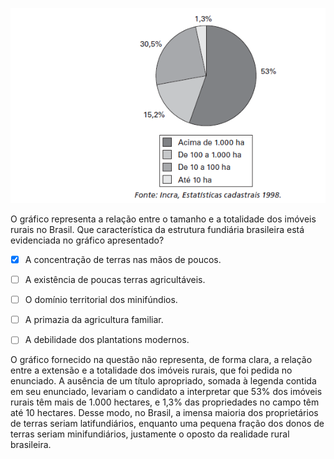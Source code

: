 

![](4673d1f2-3fce-3160-4eb2-59e755efe997.png)

O gráfico representa a relação entre o tamanho e a totalidade dos imóveis rurais no Brasil. Que característica da estrutura fundiária brasileira está evidenciada no gráfico apresentado?



- [x] A concentração de terras nas mãos de poucos.
- [ ] A existência de poucas terras agricultáveis.
- [ ] O domínio territorial dos minifúndios.
- [ ] A primazia da agricultura familiar.
- [ ] A debilidade dos plantations modernos.


O gráfico fornecido na questão não representa, de forma clara, a relação entre a extensão e a totalidade dos imóveis rurais, que foi pedida no enunciado. A ausência de um título apropriado, somada à legenda contida em seu enunciado, levariam o candidato a interpretar que 53% dos imóveis rurais têm mais de 1.000 hectares, e 1,3% das propriedades no campo têm até 10 hectares. Desse modo, no Brasil, a imensa maioria dos proprietários de terras seriam latifundiários, enquanto uma pequena fração dos donos de terras seriam minifundiários, justamente o oposto da realidade rural brasileira.

        